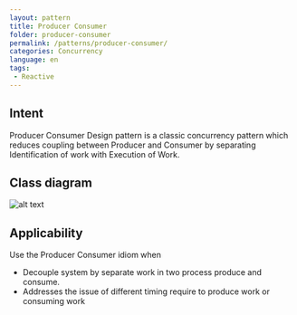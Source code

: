 ```yaml
---
layout: pattern
title: Producer Consumer
folder: producer-consumer
permalink: /patterns/producer-consumer/
categories: Concurrency
language: en
tags:
 - Reactive
---
```


## Intent
Producer Consumer Design pattern is a classic concurrency pattern which reduces
 coupling between Producer and Consumer by separating Identification of work with Execution of
 Work.

## Class diagram
![alt text](./etc/producer-consumer.png "Producer Consumer")

## Applicability
Use the Producer Consumer idiom when

* Decouple system by separate work in two process produce and consume.
* Addresses the issue of different timing require to produce work or consuming work
